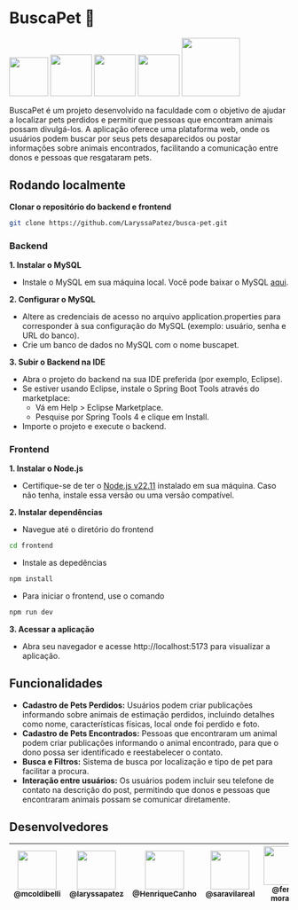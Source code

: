 # BuscaPet 🐾
<p align="left">
    <img width=70 src="https://img.shields.io/badge/Java-ED8B00?style=for-the-badge&logo=openjdk&logoColor=white"/>
    <img width=75 src="https://img.shields.io/badge/Spring-6DB33F?style=for-the-badge&logo=spring&logoColor=white"/>
    <img width=75 src="https://img.shields.io/badge/MySQL-00000F?style=for-the-badge&logo=mysql&logoColor=white"/>
    <img width=75 src="https://img.shields.io/badge/React-20232A?style=for-the-badge&logo=react&logoColor=61DAFBe"/>
    <img width=105 src="https://img.shields.io/badge/TypeScript-007ACC?style=for-the-badge&logo=typescript&logoColor=white"/>
</p>
BuscaPet é um projeto desenvolvido na faculdade com o objetivo de ajudar a localizar pets perdidos e permitir que pessoas que encontram animais possam divulgá-los. A aplicação oferece uma plataforma web, onde os usuários podem buscar por seus pets desaparecidos ou postar informações sobre animais encontrados, facilitando a comunicação entre donos e pessoas que resgataram pets.

## Rodando localmente
**Clonar o repositório do backend e frontend**
```bash
git clone https://github.com/LaryssaPatez/busca-pet.git
```
### Backend
**1. Instalar o MySQL**
- Instale o MySQL em sua máquina local. Você pode baixar o MySQL [aqui](https://dev.mysql.com/downloads/installer/).
  
**2. Configurar o MySQL**
- Altere as credenciais de acesso no arquivo application.properties para corresponder à sua configuração do MySQL (exemplo: usuário, senha e URL do banco).
- Crie um banco de dados no MySQL com o nome buscapet.

**3. Subir o Backend na IDE**
- Abra o projeto do backend na sua IDE preferida (por exemplo, Eclipse).
- Se estiver usando Eclipse, instale o Spring Boot Tools através do marketplace:
  - Vá em Help > Eclipse Marketplace.
  - Pesquise por Spring Tools 4 e clique em Install.
- Importe o projeto e execute o backend.
  
### Frontend
**1. Instalar o Node.js**
- Certifique-se de ter o [Node.js v22.11](https://nodejs.org/pt) instalado em sua máquina. Caso não tenha, instale essa versão ou uma versão compatível.

**2. Instalar dependências**
- Navegue até o diretório do frontend
```bash
cd frontend
```
- Instale as depedências
```bash
npm install
```
- Para iniciar o frontend, use o comando
```bash
npm run dev
```
**3. Acessar a aplicação**
- Abra seu navegador e acesse http://localhost:5173 para visualizar a aplicação.

## Funcionalidades
- **Cadastro de Pets Perdidos:** Usuários podem criar publicações informando sobre animais de estimação perdidos, incluindo detalhes como nome, características físicas, local onde foi perdido e foto.
- **Cadastro de Pets Encontrados:** Pessoas que encontraram um animal podem criar publicações informando o animal encontrado, para que o dono possa ser identificado e reestabelecer o contato.
- **Busca e Filtros:** Sistema de busca por localização e tipo de pet para facilitar a procura.
- **Interação entre usuários:** Os usuários podem incluir seu telefone de contato na descrição do post, permitindo que donos e pessoas que encontraram animais possam se comunicar diretamente.

## Desenvolvedores

<table>
<thead>
<tr>

<th align="center" style="text-align: center;"><a href="https://github.com/mcoldibelli"><img src="https://avatars.githubusercontent.com/u/134847635?v=4" width="70" style="max-width: 100%;"><br><sub>@mcoldibelli</sub></a></th>
<th align="center" style="text-align: center;"><a href="https://github.com/LaryssaPatez"><img src="https://avatars.githubusercontent.com/u/132311199?v=4" width="70" style="max-width: 100%;"><br><sub>@laryssapatez</sub></a></th>
<th align="center" style="text-align: center;"><a href="https://github.com/HenriqueCanho"><img src="https://avatars.githubusercontent.com/u/119677892?v=4" width="70" style="max-width: 100%;"><br><sub>@HenriqueCanho</sub></a></th>
<th align="center" style="text-align: center;"><a href="https://github.com/saravilareal"><img src="https://avatars.githubusercontent.com/u/101808264?v=4" width="70" style="max-width: 100%;"><br><sub>@saravilareal</sub></a></th>
<th align="center" style="text-align: center;"><a href="https://github.com/fer-morais"><img src="https://avatars.githubusercontent.com/u/179770439?v=4" width="70" style="max-width: 100%;"><br><sub>@fer-morais</sub></a></th>
<th align="center" style="text-align: center;"><a href=""><img src="" width="70" style="max-width: 100%;"><br><sub>@samuel</sub></a></th>

</tr>
</thead>
</table>
